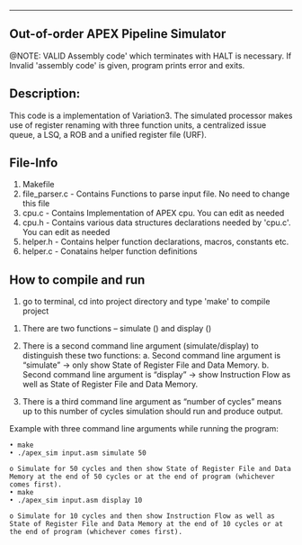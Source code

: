 ---------------------------------------------------------------------------------
Out-of-order APEX Pipeline Simulator
---------------------------------------------------------------------------------

@NOTE:  VALID Assembly code' which terminates with HALT is necessary. If Invalid 'assembly code' is given, program prints error and exits.


Description:
----------------------------------------------------------------------------------
This code is a implementation of Variation3. The simulated processor makes use of register renaming with three function units, a centralized issue queue, a LSQ, a ROB and a unified register file (URF).


File-Info
----------------------------------------------------------------------------------
1) Makefile 	
2) file_parser.c 	- Contains Functions to parse input file. No need to change this file
3) cpu.c          - Contains Implementation of APEX cpu. You can edit as needed
4) cpu.h          - Contains various data structures declarations needed by 'cpu.c'. You can edit as needed
5) helper.h        - Contains helper function declarations, macros, constants etc.
6) helper.c        - Conatains helper function definitions
	 

How to compile and run
----------------------------------------------------------------------------------
1) go to terminal, cd into project directory and type 'make' to compile project

1. There are two functions – simulate () and display () 

2. There is a second command line argument (simulate/display) to distinguish these two functions:
	a. Second command line argument is “simulate” → only show State of Register File and Data Memory.
	b. Second command line argument is “display” → show Instruction Flow as well as State of Register File and Data Memory.
	
3. There is a third command line argument as “number of cycles” means up to this number of cycles simulation should run and produce output.

Example with three command line arguments while running the program:

	• make
	• ./apex_sim input.asm simulate 50
	
	o Simulate for 50 cycles and then show State of Register File and Data Memory at the end of 50 cycles or at the end of program (whichever comes first).
	• make
	• ./apex_sim input.asm display 10

	o Simulate for 10 cycles and then show Instruction Flow as well as State of Register File and Data Memory at the end of 10 cycles or at the end of program (whichever comes first).
